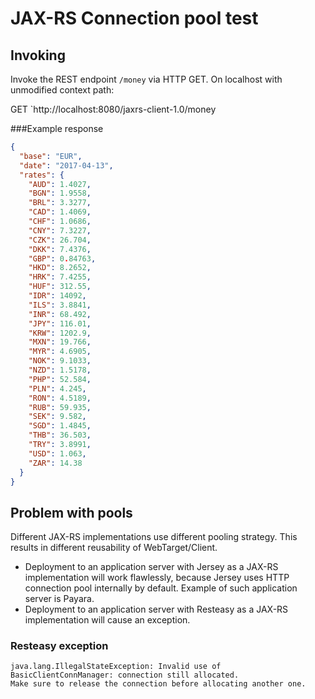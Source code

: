 # JAX-RS Connection pool test

## Invoking

Invoke the REST endpoint `/money` via HTTP GET. On localhost with unmodified context path:

GET `http://localhost:8080/jaxrs-client-1.0/money

###Example response

```json
{
  "base": "EUR",
  "date": "2017-04-13",
  "rates": {
    "AUD": 1.4027,
    "BGN": 1.9558,
    "BRL": 3.3277,
    "CAD": 1.4069,
    "CHF": 1.0686,
    "CNY": 7.3227,
    "CZK": 26.704,
    "DKK": 7.4376,
    "GBP": 0.84763,
    "HKD": 8.2652,
    "HRK": 7.4255,
    "HUF": 312.55,
    "IDR": 14092,
    "ILS": 3.8841,
    "INR": 68.492,
    "JPY": 116.01,
    "KRW": 1202.9,
    "MXN": 19.766,
    "MYR": 4.6905,
    "NOK": 9.1033,
    "NZD": 1.5178,
    "PHP": 52.584,
    "PLN": 4.245,
    "RON": 4.5189,
    "RUB": 59.935,
    "SEK": 9.582,
    "SGD": 1.4845,
    "THB": 36.503,
    "TRY": 3.8991,
    "USD": 1.063,
    "ZAR": 14.38
  }
}
```

## Problem with pools

Different JAX-RS implementations use different pooling strategy. This results in different reusability of WebTarget/Client.

- Deployment to an application server with Jersey as a JAX-RS implementation will work flawlessly, because Jersey uses HTTP connection pool internally by default. Example of such application server is Payara.
- Deployment to an application server with Resteasy as a JAX-RS implementation will cause an exception.

### Resteasy exception
```text
java.lang.IllegalStateException: Invalid use of BasicClientConnManager: connection still allocated.
Make sure to release the connection before allocating another one.
```
